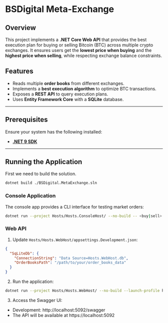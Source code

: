 # BSDigital Meta-Exchange

## Overview
This project implements a **.NET Core Web API** that provides the best execution plan for buying or selling Bitcoin (BTC) across multiple crypto exchanges. It ensures users get the **lowest price when buying** and the **highest price when selling**, while respecting exchange balance constraints.

## Features
- Reads multiple **order books** from different exchanges.
- Implements a **best execution algorithm** to optimize BTC transactions.
- Exposes a **REST API** to query execution plans.
- Uses **Entity Framework Core** with a **SQLite** database.

---

## Prerequisites
Ensure your system has the following installed:

- [**.NET 9 SDK**](https://dotnet.microsoft.com/en-us/download)

---

## Running the Application

First we need to build the solution.

```bash
dotnet build ./BSDigital.MetaExchange.sln 
```

### Console Application
The console app provides a CLI interface for testing market orders:

```bash
dotnet run --project Hosts/Hosts.ConsoleHost/ --no-build -- <buy|sell> <amount> /path/to/your/order_books_data
```

### Web API
1. Update `Hosts/Hosts.WebHost/appsettings.Development.json`:
```json
{
  "SqLiteDb": {
    "ConnectionString": "Data Source=Hosts.WebHost.db",
    "OrderBooksPath": "/path/to/your/order_books_data"
  }
}
```

2. Run the application:
```bash
dotnet run --project Hosts/Hosts.WebHost/ --no-build --launch-profile http
```

3. Access the Swagger UI:
- Development: http://localhost:5092/swagger
- The API will be available at https://localhost:5092

